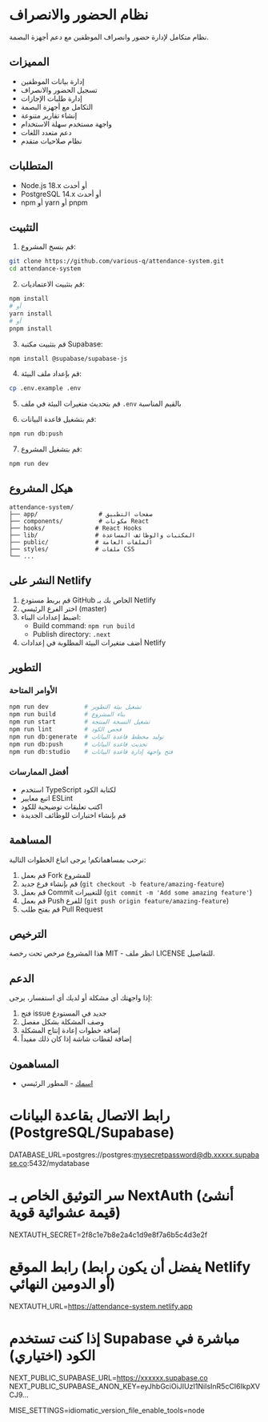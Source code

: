 # نظام الحضور والانصراف

نظام متكامل لإدارة حضور وانصراف الموظفين مع دعم أجهزة البصمة.

## المميزات

* إدارة بيانات الموظفين
* تسجيل الحضور والانصراف
* إدارة طلبات الإجازات
* التكامل مع أجهزة البصمة
* إنشاء تقارير متنوعة
* واجهة مستخدم سهلة الاستخدام
* دعم متعدد اللغات
* نظام صلاحيات متقدم

## المتطلبات

* Node.js 18.x أو أحدث
* PostgreSQL 14.x أو أحدث
* npm أو yarn أو pnpm

## التثبيت

1. قم بنسخ المشروع:
```bash
git clone https://github.com/various-q/attendance-system.git
cd attendance-system
```

2. قم بتثبيت الاعتماديات:
```bash
npm install
# أو
yarn install
# أو
pnpm install
```

3. قم بتثبيت مكتبة Supabase:
```bash
npm install @supabase/supabase-js
```

4. قم بإعداد ملف البيئة:
```bash
cp .env.example .env
```

5. قم بتحديث متغيرات البيئة في ملف `.env` بالقيم المناسبة

6. قم بتشغيل قاعدة البيانات:
```bash
npm run db:push
```

7. قم بتشغيل المشروع:
```bash
npm run dev
```

## هيكل المشروع

```
attendance-system/
├── app/                 # صفحات التطبيق
├── components/          # مكونات React
├── hooks/              # React Hooks
├── lib/                # المكتبات والوظائف المساعدة
├── public/             # الملفات العامة
├── styles/             # ملفات CSS
└── ...
```

## النشر على Netlify

1. قم بربط مستودع GitHub الخاص بك بـ Netlify
2. اختر الفرع الرئيسي (master)
3. اضبط إعدادات البناء:
   * Build command: `npm run build`
   * Publish directory: `.next`
4. أضف متغيرات البيئة المطلوبة في إعدادات Netlify

## التطوير

### الأوامر المتاحة

```bash
npm run dev          # تشغيل بيئة التطوير
npm run build        # بناء المشروع
npm run start        # تشغيل النسخة المنتجة
npm run lint         # فحص الكود
npm run db:generate  # توليد مخطط قاعدة البيانات
npm run db:push      # تحديث قاعدة البيانات
npm run db:studio    # فتح واجهة إدارة قاعدة البيانات
```

### أفضل الممارسات

* استخدم TypeScript لكتابة الكود
* اتبع معايير ESLint
* اكتب تعليقات توضيحية للكود
* قم بإنشاء اختبارات للوظائف الجديدة

## المساهمة

نرحب بمساهماتكم! يرجى اتباع الخطوات التالية:

1. قم بعمل Fork للمشروع
2. قم بإنشاء فرع جديد (`git checkout -b feature/amazing-feature`)
3. قم بعمل Commit للتغييرات (`git commit -m 'Add some amazing feature'`)
4. قم بعمل Push للفرع (`git push origin feature/amazing-feature`)
5. قم بفتح طلب Pull Request

## الترخيص

هذا المشروع مرخص تحت رخصة MIT - انظر ملف LICENSE للتفاصيل.

## الدعم

إذا واجهتك أي مشكلة أو لديك أي استفسار، يرجى:
1. فتح issue جديد في المستودع
2. وصف المشكلة بشكل مفصل
3. إضافة خطوات إعادة إنتاج المشكلة
4. إضافة لقطات شاشة إذا كان ذلك مفيداً

## المساهمون

- [اسمك](https://github.com/username) - المطور الرئيسي 

# رابط الاتصال بقاعدة البيانات (PostgreSQL/Supabase)
DATABASE_URL=postgres://postgres:mysecretpassword@db.xxxxx.supabase.co:5432/mydatabase

# سر التوثيق الخاص بـ NextAuth (أنشئ قيمة عشوائية قوية)
NEXTAUTH_SECRET=2f8c1e7b8e2a4c1d9e8f7a6b5c4d3e2f

# رابط الموقع (يفضل أن يكون رابط Netlify أو الدومين النهائي)
NEXTAUTH_URL=https://attendance-system.netlify.app

# إذا كنت تستخدم Supabase مباشرة في الكود (اختياري)
NEXT_PUBLIC_SUPABASE_URL=https://xxxxxx.supabase.co
NEXT_PUBLIC_SUPABASE_ANON_KEY=eyJhbGciOiJIUzI1NiIsInR5cCI6IkpXVCJ9...

MISE_SETTINGS=idiomatic_version_file_enable_tools=node
